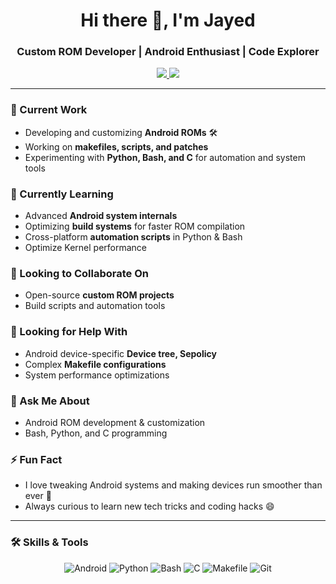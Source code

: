 <h1 align="center">Hi there 👋, I'm Jayed</h1>
<h3 align="center">Custom ROM Developer | Android Enthusiast | Code Explorer</h3>

<p align="center">
  <a href="https://t.me/YourTelegramUsername" target="_blank">
    <img src="https://img.shields.io/badge/Telegram-Contact-blue?style=for-the-badge&logo=telegram" />
  </a>
  <a href="https://github.com/Jsyef" target="_blank">
    <img src="https://img.shields.io/badge/GitHub-Follow-black?style=for-the-badge&logo=github" />
  </a>
</p>

---

### 🔭 Current Work
- Developing and customizing **Android ROMs** 🛠️
- Working on **makefiles, scripts, and patches**
- Experimenting with **Python, Bash, and C** for automation and system tools

### 🌱 Currently Learning
- Advanced **Android system internals**
- Optimizing **build systems** for faster ROM compilation
- Cross-platform **automation scripts** in Python & Bash
- Optimize Kernel performance 

### 👯 Looking to Collaborate On
- Open-source **custom ROM projects**
- Build scripts and automation tools

### 🤔 Looking for Help With
- Android device-specific **Device tree, Sepolicy**
- Complex **Makefile configurations**
- System performance optimizations

### 💬 Ask Me About
- Android ROM development & customization
- Bash, Python, and C programming

### ⚡ Fun Fact
- I love tweaking Android systems and making devices run smoother than ever 🚀
- Always curious to learn new tech tricks and coding hacks 😄

---

### 🛠️ Skills & Tools
<p align="center">
  <img alt="Android" src="https://img.shields.io/badge/Android-3DDC84?style=for-the-badge&logo=android&logoColor=white"/>
  <img alt="Python" src="https://img.shields.io/badge/Python-3776AB?style=for-the-badge&logo=python&logoColor=white"/>
  <img alt="Bash" src="https://img.shields.io/badge/Bash-4EAA25?style=for-the-badge&logo=gnu-bash&logoColor=white"/>
  <img alt="C" src="https://img.shields.io/badge/C-00599C?style=for-the-badge&logo=c&logoColor=white"/>
  <img alt="Makefile" src="https://img.shields.io/badge/Makefile-000000?style=for-the-badge&logo=make&logoColor=white"/>
  <img alt="Git" src="https://img.shields.io/badge/Git-F05032?style=for-the-badge&logo=git&logoColor=white"/>
</p>
